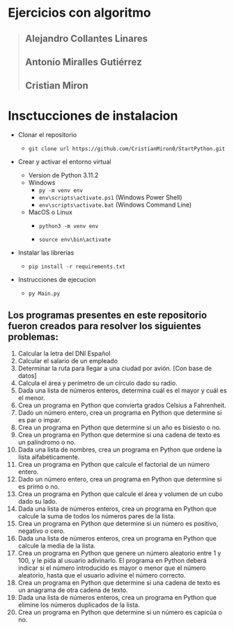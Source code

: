 # **Ejercicios con algoritmo**

> ## Alejandro Collantes Linares
>
> ## Antonio Miralles Gutiérrez
>
> ## Cristian Miron

# Insctucciones de instalacion

- Clonar el repositorio
  - `git clone url https://github.com/CristianMiron0/StartPython.git`
- Crear y activar el entorno virtual
  - Version de Python 3.11.2
  - Windows
    - `py -m venv env`
    - `env\scripts\activate.ps1` (Windows Power Shell)
    - `env\scripts\activate.bat` (Windows Command Line)
  - MacOS o Linux
    - `python3 -m venv env`

    - `source env\bin\activate`

- Instalar las librerias
  - `pip install -r requirements.txt`

- Instrucciones de ejecucion
  - `py Main.py`



## Los programas presentes en este repositorio fueron creados para resolver los siguientes problemas: 

1. Calcular la letra del DNI Español 
2. Calcular el salario de un empleado 
3. Determinar la ruta para llegar a una ciudad por avión. [Con base de datos]
4. Calcula el área y perímetro de un círculo dado su radio. 
5. Dada una lista de números enteros, determina cuál es el mayor y cuál es el menor. 
6. Crea un programa en Python que convierta grados Celsius a Fahrenheit. 
7. Dado un número entero, crea un programa en Python que determine si es par o impar. 
8. Crea un programa en Python que determine si un año es bisiesto o no. 
9. Crea un programa en Python que determine si una cadena de texto es un palíndromo o no. 
10. Dada una lista de nombres, crea un programa en Python que ordene la lista alfabéticamente. 
11. Crea un programa en Python que calcule el factorial de un número entero. 
12. Dado un número entero, crea un programa en Python que determine si es primo o no. 
13. Crea un programa en Python que calcule el área y volumen de un cubo dado su lado. 
14. Dada una lista de números enteros, crea un programa en Python que calcule la suma de todos los números pares de la lista. 
15. Crea un programa en Python que determine si un número es positivo, negativo o cero. 
16. Dada una lista de números enteros, crea un programa en Python que calcule la media de la lista. 
17. Crea un programa en Python que genere un número aleatorio entre 1 y 100, y le pida al usuario adivinarlo. El programa en Python deberá indicar si el número introducido es mayor o menor que el número aleatorio, hasta que el usuario adivine el número correcto. 
18. Crea un programa en Python que determine si una cadena de texto es un anagrama de otra cadena de texto. 
19. Dada una lista de números enteros, crea un programa en Python que elimine los números duplicados de la lista. 
20. Crea un programa en Python que determine si un número es capicúa o no.

